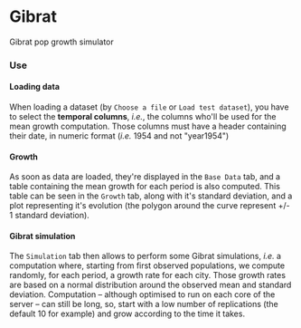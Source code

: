 Gibrat
======

Gibrat pop growth simulator

### Use

#### Loading data
When loading a dataset (by `Choose a file` or `Load test dataset`), you have to select the **temporal columns**, *i.e.*, the columns who'll be used for the mean growth computation.
Those columns must have a header containing their date, in numeric format (*i.e.* 1954 and not "year1954")

#### Growth
As soon as data are loaded, they're displayed in the `Base Data` tab, and a table containing the mean growth for each period is also computed. This table can be seen in the `Growth` tab, along with it's standard deviation, and a plot representing it's evolution (the polygon around the curve represent +/- 1 standard deviation).

#### Gibrat simulation
The `Simulation` tab then allows to perform some Gibrat simulations, *i.e.* a computation where, starting from first observed populations, we compute randomly, for each period, a growth rate for each city. Those growth rates are based on a normal distribution around the observed mean and standard deviation.
Computation – although optimised to run on each core of the server – can still be long, so, start with a low number of replications (the default 10 for example) and grow according to the time it takes.
